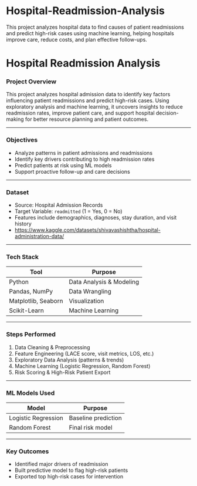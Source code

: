 # Hospital-Readmission-Analysis
This project analyzes hospital data to find causes of patient readmissions and predict high-risk cases using machine learning, helping hospitals improve care, reduce costs, and plan effective follow-ups.

# Hospital Readmission Analysis

###  Project Overview
This project analyzes hospital admission data to identify key factors influencing patient readmissions and predict high-risk cases. Using exploratory analysis and machine learning, it uncovers insights to reduce readmission rates, improve patient care, and support hospital decision-making for better resource planning and patient outcomes.

---

###  Objectives
- Analyze patterns in patient admissions and readmissions  
- Identify key drivers contributing to high readmission rates  
- Predict patients at risk using ML models  
- Support proactive follow-up and care decisions  

---

###  Dataset
- Source: Hospital Admission Records  
- Target Variable: `readmitted` (1 = Yes, 0 = No)  
- Features include demographics, diagnoses, stay duration, and visit history
- https://www.kaggle.com/datasets/shivavashishtha/hospital-administration-data/

---

###  Tech Stack
| Tool | Purpose |
|--------|---------|
| Python | Data Analysis & Modeling |
| Pandas, NumPy | Data Wrangling |
| Matplotlib, Seaborn | Visualization |
| Scikit-Learn | Machine Learning |

---

###  Steps Performed
1. Data Cleaning & Preprocessing  
2. Feature Engineering (LACE score, visit metrics, LOS, etc.)  
3. Exploratory Data Analysis (patterns & trends)  
4. Machine Learning (Logistic Regression, Random Forest)  
5. Risk Scoring & High-Risk Patient Export  

---

###  ML Models Used
| Model | Purpose |
|---------|---------|
| Logistic Regression | Baseline prediction |
| Random Forest | Final risk model |

---

###  Key Outcomes
- Identified major drivers of readmission  
- Built predictive model to flag high-risk patients  
- Exported top high-risk cases for intervention  
